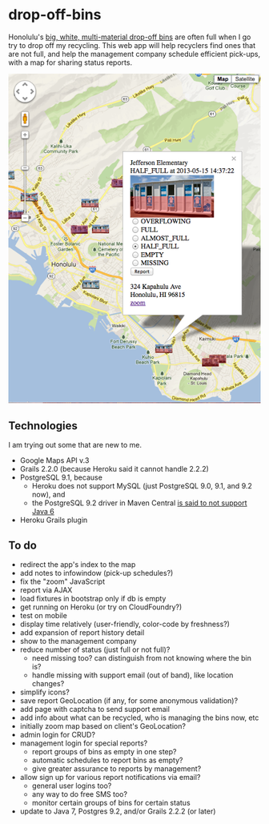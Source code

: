 drop-off-bins
=============

Honolulu's [big, white, multi-material drop-off bins](http://www.opala.org/solid_waste/multi_material_recycling_center_locations.html)
are often full when I go try to drop off my recycling.
This web app will help recyclers find ones that are not full,
and help the management company schedule efficient pick-ups,
with a map for sharing status reports.

![screen shot](src/docs/guide/images/drop-off-half-screenshot.png)


Technologies
------------

I am trying out some that are new to me.

* Google Maps API v.3
* Grails 2.2.0 (because Heroku said it cannot handle 2.2.2)
* PostgreSQL 9.1, because
  * Heroku does not support MySQL (just PostgreSQL 9.0, 9.1, and 9.2 now), and
  * the PostgreSQL 9.2 driver in Maven Central [is said to not support Java 6](https://github.com/pgjdbc/pgjdbc/issues/46)
* Heroku Grails plugin


To do
-----

* redirect the app's index to the map
* add notes to infowindow (pick-up schedules?)
* fix the "zoom" JavaScript
* report via AJAX
* load fixtures in bootstrap only if db is empty
* get running on Heroku (or try on CloudFoundry?)
* test on mobile
* display time relatively (user-friendly, color-code by freshness?)
* add expansion of report history detail
* show to the management company
* reduce number of status (just full or not full)?
  * need missing too?  can distinguish from not knowing where the bin is?
  * handle missing with support email (out of band), like location changes?
* simplify icons?
* save report GeoLocation (if any, for some anonymous validation)?
* add page with captcha to send support email
* add info about what can be recycled, who is managing the bins now, etc
* initially zoom map based on client's GeoLocation?
* admin login for CRUD?
* management login for special reports?
  * report groups of bins as empty in one step?
  * automatic schedules to report bins as empty?
  * give greater assurance to reports by management?
* allow sign up for various report notifications via email?
  * general user logins too?
  * any way to do free SMS too?
  * monitor certain groups of bins for certain status
* update to Java 7, Postgres 9.2, and/or Grails 2.2.2 (or later)
